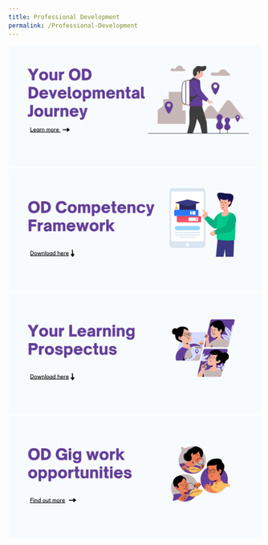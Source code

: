 ```yaml
---
title: Professional Development
permalink: /Professional-Development
---
```

![Alt text for image on Isomer site](/images/professional-development/1.png)<br>
![Alt text for image on Isomer site](/images/professional-development/2.png)<br>
![Alt text for image on Isomer site](/images/professional-development/3.png)<br>![Alt text for image on Isomer site](/images/professional-development/4.png)